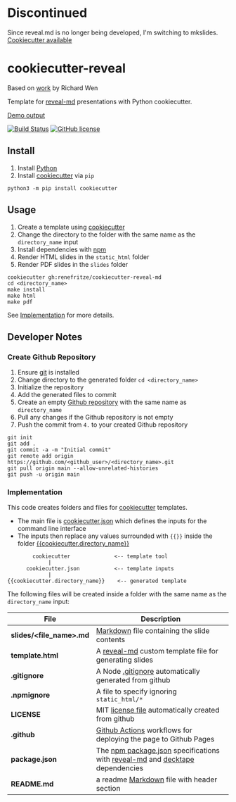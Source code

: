 # Discontinued

Since reveal.md is no longer being developed, I'm switching to mkslides. [Cookiecutter available](https://github.com/renefritze/cookiecutter-mkslides)

# cookiecutter-reveal

Based on [work](https://github.com/rrwen/cookiecutter-reveal) by Richard Wen

Template for [reveal-md](https://github.com/webpro/reveal-md) presentations with Python cookiecutter.

[Demo output](https://rene.fritze.me/cookiecutter-reveal-md/)

[![Build Status](https://github.com/renefritze/cookiecutter-reveal-md/actions/workflows/build.yml/badge.svg?main)](https://github.com/renefritze/cookiecutter-reveal-md/actions/workflows/build.yml)
[![GitHub license](https://img.shields.io/github/license/renefritze/cookiecutter-reveal-md.svg)](https://github.com/renefritze/cookiecutter-reveal-md/blob/main/LICENSE)

## Install

1. Install [Python](https://www.python.org/downloads/)
2. Install [cookiecutter](https://pypi.python.org/pypi/cookiecutter) via `pip`

```
python3 -m pip install cookiecutter
```

## Usage

1. Create a template using [cookiecutter](https://pypi.python.org/pypi/cookiecutter)
2. Change the directory to the folder with the same name as the `directory_name` input
3. Install dependencies with [npm](https://www.npmjs.com/)
4. Render HTML slides in the `static_html` folder
5. Render PDF slides in the `slides` folder

```
cookiecutter gh:renefritze/cookiecutter-reveal-md
cd <directory_name>
make install
make html
make pdf
```

See [Implementation](#implementation) for more details.

## Developer Notes

### Create Github Repository

1. Ensure [git](https://git-scm.com/) is installed
2. Change directory to the generated folder `cd <directory_name>`
3. Initialize the repository
4. Add the generated files to commit
5. Create an empty [Github repository](https://help.github.com/articles/create-a-repo/) with the same name as `directory_name`
6. Pull any changes if the Github repository is not empty
7. Push the commit from `4.` to your created Github repository

```
git init
git add .
git commit -a -m "Initial commit"
git remote add origin https://github.com/<github_user>/<directory_name>.git
git pull origin main --allow-unrelated-histories
git push -u origin main
```

### Implementation

This code creates folders and files for [cookiecutter](https://pypi.python.org/pypi/cookiecutter) templates.

* The main file is [cookiecutter.json](https://github.com/renefritze/cookiecutter-reveal-md/blob/main/cookiecutter.json) which defines the inputs for the command line interface
* The inputs then replace any values surrounded with `{{}}` inside the folder [{{cookiecutter.directory_name}}](https://github.com/renefritze/cookiecutter-reveal-md/tree/main/%7B%7Bcookiecutter.directory_name%7D%7D)

```
        cookiecutter              <-- template tool
             |
      cookiecutter.json           <-- template inputs
             |
{{cookiecutter.directory_name}}    <-- generated template
```

The following files will be created inside a folder with the same name as the `directory_name` input:

File | Description
--- | ---
**slides/<file_name>.md** | [Markdown](https://daringfireball.net/projects/markdown/) file containing the slide contents
**template.html** | A [reveal-md](https://www.npmjs.com/package/reveal-md) custom template file for generating slides
**.gitignore** | A Node [.gitignore](https://git-scm.com/docs/gitignore) automatically generated from github
**.npmignore** | A file to specify ignoring `static_html/*`
**LICENSE** | MIT [license file](https://help.github.com/articles/licensing-a-repository/) automatically created from github
**.github** | [Github Actions](https://github.com/features/actions) workflows for deploying the page to Github Pages
**package.json** | The [npm package.json](https://docs.npmjs.com/files/package.json) specifications with [reveal-md](https://www.npmjs.com/package/reveal-md) and [decktape](https://www.npmjs.com/package/decktape) dependencies
**README.md** | a readme [Markdown](https://daringfireball.net/projects/markdown/) file with header section
